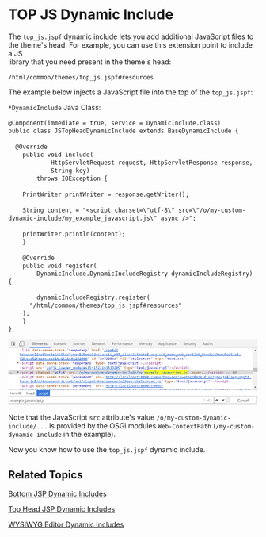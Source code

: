 # TOP JS Dynamic Include

The `top_js.jspf` dynamic include lets you add additional JavaScript files to 
the theme's head. For example, you can use this extension point to include a JS  
library that you need present in the theme's head: 

    /html/common/themes/top_js.jspf#resources

The example below injects a JavaScript file into the top of the `top_js.jspf`:

`*DynamicInclude` Java Class:

    @Component(immediate = true, service = DynamicInclude.class)
    public class JSTopHeadDynamicInclude extends BaseDynamicInclude {

      @Override
    	public void include(
    			HttpServletRequest request, HttpServletResponse response,
    			String key)
    		throws IOException {

        PrintWriter printWriter = response.getWriter();

        String content = "<script charset=\"utf-8\" src=\"/o/my-custom-dynamic-include/my_example_javascript.js\" async />";

        printWriter.println(content);
    	}

    	@Override
    	public void register(
    		DynamicInclude.DynamicIncludeRegistry dynamicIncludeRegistry) {

    		dynamicIncludeRegistry.register(
          "/html/common/themes/top_js.jspf#resources"
        );
    	}
    }

![Figure 1: The Top JS dynamic include lets you load additional scripts in the theme's head.](../../../images/dynamic-include-top-js-example.png)

Note that the JavaScript `src` attribute's value `/o/my-custom-dynamic-include/...` is 
provided by the OSGi modules `Web-ContextPath` (`/my-custom-dynamic-include` in the 
example).
    
Now you know how to use the `top_js.jspf` dynamic include.

## Related Topics

[Bottom JSP Dynamic Includes](develop/tutorials/-/knowledge_base/7-1/bottom-jsp-dynamic-includes)

[Top Head JSP Dynamic Includes](develop/tutorials/-/knowledge_base/7-1/top-head-jsp-dynamic-includes)

[WYSIWYG Editor Dynamic Includes](develop/tutorials/-/knowledge_base/7-1/wysiwyg-editor-dynamic-includes)
